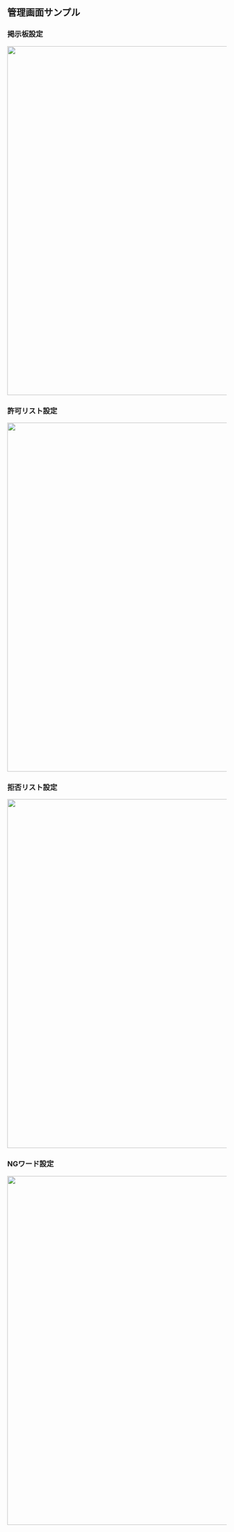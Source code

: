 ## 管理画面サンプル

### 掲示板設定

<img src="https://t1.jpnkn.com/wp-content/uploads/2023/10/01204223/admin_setting.png" width="800">

### 許可リスト設定

<img src="https://t1.jpnkn.com/wp-content/uploads/2023/10/01204326/admin_allowlist.png" width="800">

### 拒否リスト設定

<img src="https://t1.jpnkn.com/wp-content/uploads/2023/10/01204400/admin_denylist.png" width="800">

### NGワード設定

<img src="https://t1.jpnkn.com/wp-content/uploads/2023/10/01204253/admin_ngwordlist.png" width="800">
